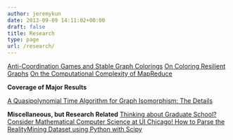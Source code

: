 ```yaml
---
author: jeremykun
date: 2013-09-09 14:11:02+00:00
draft: false
title: Research
type: page
url: /research/
---
```


[Anti-Coordination Games and Stable Graph Colorings](http://jeremykun.com/2013/09/09/anti-coordination-games-and-stable-graph-colorings/)
[On Coloring Resilient Graphs](http://jeremykun.com/2014/02/21/on-coloring-resilient-graphs/)
[On the Computational Complexity of MapReduce](http://jeremykun.com/2014/10/05/on-the-computational-complexity-of-mapreduce/)

**Coverage of Major Results**

[A Quasipolynomial Time Algorithm for Graph Isomorphism: The Details](http://jeremykun.com/2015/11/12/a-quasipolynomial-time-algorithm-for-graph-isomorphism-the-details/)

**Miscellaneous, but Research Related**
[Thinking about Graduate School? Consider Mathematical Computer Science at UI Chicago!
](http://jeremykun.com/2013/11/03/thinking-about-graduate-school-consider-mathematical-computer-science-at-ui-chicago/)[How to Parse the RealityMining Dataset using Python with Scipy](http://jeremykun.com/2014/01/21/realitymining-a-case-study-in-the-woes-of-data-processing/)
